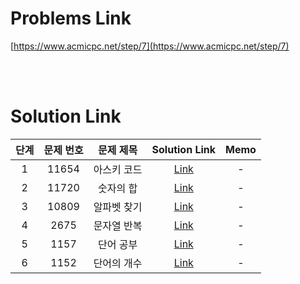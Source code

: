 # Problems Link

[https://www.acmicpc.net/step/7](https://www.acmicpc.net/step/7)

<br><br>

# Solution Link

| 단계 | 문제 번호 |  문제 제목  |             Solution Link              | Memo |
| :--: | :-------: | :---------: | :------------------------------------: | :--: |
|  1   |   11654   | 아스키 코드 | [Link](../Solutions/11654_아스키_코드) |  -   |
|  2   |   11720   |  숫자의 합  |  [Link](../Solutions/11720_숫자의_합)  |  -   |
|  3   |   10809   | 알파벳 찾기 | [Link](../Solutions/10809_알파벳_찾기) |  -   |
|  4   |   2675    | 문자열 반복 | [Link](../Solutions/2675_문자열_반복)  |  -   |
|  5   |   1157    |  단어 공부  |  [Link](../Solutions/1157_단어_공부)   |  -   |
|  6   |   1152    | 단어의 개수 | [Link](../Solutions/1152_단어의_개수)  |  -   |
